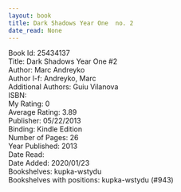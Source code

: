 ```yaml
---
layout: book
title: Dark Shadows Year One  no. 2
date_read: None
---
```


Book Id: 25434137<br />
Title: Dark Shadows Year One #2<br />
Author: Marc Andreyko<br />
Author l-f: Andreyko, Marc<br />
Additional Authors: Guiu Vilanova<br />
ISBN: <br />
My Rating: 0<br />
Average Rating: 3.89<br />
Publisher: 05/22/2013<br />
Binding: Kindle Edition<br />
Number of Pages: 26<br />
Year Published: 2013<br />
Date Read: <br />
Date Added: 2020/01/23<br />
Bookshelves: kupka-wstydu<br />
Bookshelves with positions: kupka-wstydu (#943)<br />

